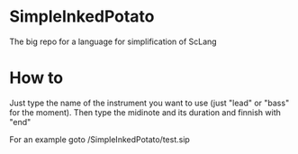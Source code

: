 # SimpleInkedPotato
The big repo for a language for simplification of ScLang

# How to

Just type the name of the instrument you want to use (just "lead" or "bass" for the moment).
Then type the midinote and its duration and finnish with "end"


For an example goto /SimpleInkedPotato/test.sip
